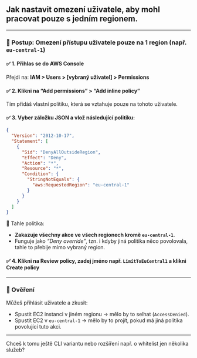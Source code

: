 ## Jak nastavit omezení uživatele, aby mohl pracovat pouze s jedním regionem.

---

### 🔧 Postup: Omezení přístupu uživatele pouze na 1 region (např. `eu-central-1`)

#### ✅ 1. Přihlas se do AWS Console

Přejdi na: **IAM > Users > [vybraný uživatel] > Permissions**

#### ✅ 2. Klikni na **“Add permissions”** > **“Add inline policy”**

Tím přidáš vlastní politiku, která se vztahuje pouze na tohoto uživatele.

#### ✅ 3. Vyber záložku **JSON** a vlož následující politiku:

```json
{
  "Version": "2012-10-17",
  "Statement": [
    {
      "Sid": "DenyAllOutsideRegion",
      "Effect": "Deny",
      "Action": "*",
      "Resource": "*",
      "Condition": {
        "StringNotEquals": {
          "aws:RequestedRegion": "eu-central-1"
        }
      }
    }
  ]
}
```

💬 Tahle politika:

- **Zakazuje všechny akce ve všech regionech kromě `eu-central-1`**.
- Funguje jako *“Deny override”*, tzn. i kdyby jiná politika něco povolovala, tahle to přebije mimo vybraný region.

#### ✅ 4. Klikni na **Review policy**, zadej jméno např. `LimitToEuCentral1` a klikni **Create policy**

---

### 🧪 Ověření

Můžeš přihlásit uživatele a zkusit:

- Spustit EC2 instanci v jiném regionu → mělo by to selhat (`AccessDenied`).
- Spustit EC2 v `eu-central-1` → mělo by to projít, pokud má jiná politika povolující tuto akci.

---

Chceš k tomu ještě CLI variantu nebo rozšíření např. o whitelist jen několika služeb?
